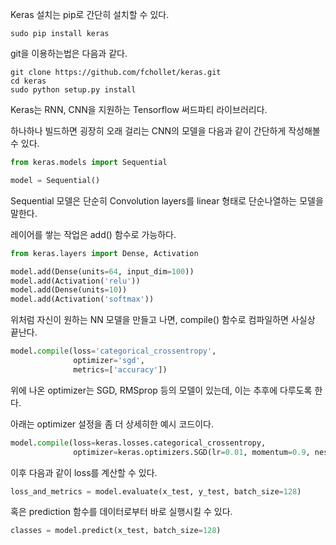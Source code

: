 Keras 설치는 pip로 간단히 설치할 수 있다.

```
sudo pip install keras 
```

git을 이용하는법은 다음과 같다.

```
git clone https://github.com/fchollet/keras.git
cd keras
sudo python setup.py install
```

Keras는 RNN, CNN을 지원하는 Tensorflow 써드파티 라이브러리다.

하나하나 빌드하면 굉장히 오래 걸리는 CNN의 모델을 다음과 같이 간단하게 작성해볼 수 있다.

```python
from keras.models import Sequential

model = Sequential()
```

Sequential 모델은 단순히 Convolution layers를 linear 형태로 단순나열하는 모델을 말한다.

레이어를 쌓는 작업은 add() 함수로 가능하다.

```python
from keras.layers import Dense, Activation

model.add(Dense(units=64, input_dim=100))
model.add(Activation('relu'))
model.add(Dense(units=10))
model.add(Activation('softmax'))
```

위처럼 자신이 원하는 NN 모델을 만들고 나면, compile() 함수로 컴파일하면 사실상 끝난다.

```python
model.compile(loss='categorical_crossentropy',
              optimizer='sgd',
              metrics=['accuracy'])
```

위에 나온 optimizer는 SGD, RMSprop 등의 모델이 있는데, 이는 추후에 다루도록 한다.

아래는 optimizer 설정을 좀 더 상세히한 예시 코드이다.

```python
model.compile(loss=keras.losses.categorical_crossentropy,
              optimizer=keras.optimizers.SGD(lr=0.01, momentum=0.9, nesterov=True))
```

이후 다음과 같이 loss를 계산할 수 있다.

```python
loss_and_metrics = model.evaluate(x_test, y_test, batch_size=128)
```

혹은 prediction 함수를 데이터로부터 바로 실행시킬 수 있다.

```python
classes = model.predict(x_test, batch_size=128)
```



